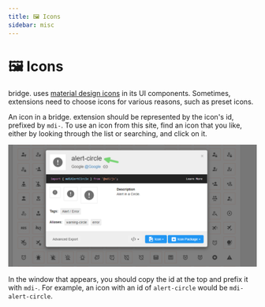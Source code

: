 ```yaml
---
title: 🖼️ Icons
sidebar: misc
---
```


# :framed_picture: Icons

bridge. uses [material design icons](https://materialdesignicons.com/) in its UI components. Sometimes, extensions need to choose icons for various reasons, such as preset icons.

An icon in a bridge. extension should be represented by the icon's id, prefixed by `mdi-`. To use an icon from this site, find an icon that you like, either by looking through the list or searching, and click on it. 

![Screenshot showing where the icon id can be found](./icon-example.png)

In the window that appears, you should copy the id at the top and prefix it with `mdi-`. For example, an icon with an id of `alert-circle` would be `mdi-alert-circle`.